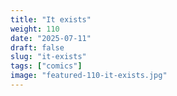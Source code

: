 ```yaml
---
title: "It exists"
weight: 110
date: "2025-07-11"
draft: false
slug: "it-exists"
tags: ["comics"]
image: "featured-110-it-exists.jpg"
---
```

